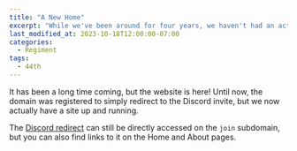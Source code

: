 ```yaml
---
title: "A New Home"
excerpt: "While we've been around for four years, we haven't had an actual website to go with our domain. Today that chagnes!"
last_modified_at: 2023-10-18T12:00:00-07:00
categories:
  - Regiment
tags:
  - 44th
---
```


It has been a long time coming, but the website is here! Until now, the domain was registered to simply redirect to the Discord invite, but we now actually have a site up and running.

The [Discord redirect](http://join.44th.cc) can still be directly accessed on the `join` subdomain, but you can also find links to it on the Home and About pages.
